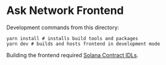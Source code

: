 # Ask Network Frontend

Development commands from this directory:

```text
yarn install # installs build tools and packages
yarn dev # builds and hosts frontend in development mode
```

Building the frontend required [Solana Contract IDLs](../contracts/readme.md).
